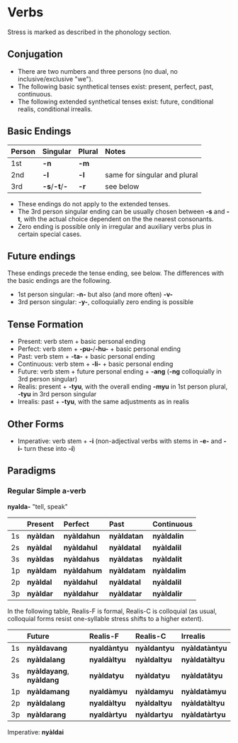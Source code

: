 # Verbs

Stress is marked as described in the phonology section.

## Conjugation

+ There are two numbers and three persons (no dual, no inclusive/exclusive "we").
+ The following basic synthetical tenses exist: present, perfect, past, continuous.
+ The following extended synthetical tenses exist: future, conditional realis, conditional irrealis.

## Basic Endings

| Person | Singular | Plural | Notes |
|:---|:---|:---|:---|
| 1st | **-n** | **-m** | |
| 2nd | **-l** | **-l** | same for singular and plural |
| 3rd | **-s**/**-t**/**-** | **-r** | see below |

+ These endings do not apply to the extended tenses.
+ The 3rd person singular ending can be usually chosen between **-s** and **-t**, with the actual choice dependent on the the nearest consonants.
+ Zero ending is possible only in irregular and auxiliary verbs plus in certain special cases.

## Future endings

These endings precede the tense ending, see below. The differences with the basic endings are the following.

+ 1st person singular: **-n-** but also (and more often) **-v-**
+ 3rd person singular: **-y-**, colloquially zero ending is possible

## Tense Formation

+ Present: verb stem + basic personal ending
+ Perfect: verb stem + **-pu-**/**-hu-** + basic personal ending
+ Past: verb stem + **-ta-** + basic personal ending
+ Continuous: verb stem + **-li-** + basic personal ending
+ Future: verb stem + future personal ending + **-ang** (**-ng** colloquially in 3rd person singular)
+ Realis: present + **-tyu**, with the overall ending **-myu** in 1st person plural, **-tyu** in 3rd person singular
+ Irrealis: past + **-tyu**, with the same adjustments as in realis

## Other Forms

+ Imperative: verb stem + **-i** (non-adjectival verbs with stems in **-e-** and **-i-** turn these into **-í**)

## Paradigms

### Regular Simple a-verb

**nyalda-** "tell, speak"

|| Present | Perfect | Past | Continuous |
|:---|:---|:---|:---|:---|
| 1s | **nyàldan** | **nyàldahun** | **nyàldatan** | **nyàldalin** |
| 2s | **nyàldal** | **nyàldahul** | **nyàldatal** | **nyàldalil** |
| 3s | **nyàldas** | **nyàldahus** | **nyàldatas** | **nyàldalit** |
| 1p | **nyàldam** | **nyàldahum** | **nyàldatam** | **nyàldalim** |
| 2p | **nyàldal** | **nyàldahul** | **nyàldatal** | **nyàldalil** |
| 3p | **nyàldar** | **nyàldahur** | **nyàldatar** | **nyàldalir** |

In the following table, Realis-F is formal, Realis-C is colloquial (as usual, colloquial forms resist one-syllable stress shifts to a higher extent).

|| Future | Realis-F | Realis-C | Irrealis |
|:---|:---|:---|:---|:---|
| 1s | **nyàldavang** | **nyaldàntyu** | **nyàldantyu** | **nyàldatàntyu** |
| 2s | **nyàldalang** | **nyaldàltyu** | **nyàldaltyu** | **nyàldatàltyu** |
| 3s | **nyàldayang**, **nyàldang**  | **nyàldatyu** | **nyàldatyu** | **nyàldatâtyu** |
| 1p | **nyàldamang** | **nyaldàmyu** | **nyàldamyu** | **nyàldatàmyu** |
| 2p | **nyàldalang** | **nyaldàltyu** | **nyàldaltyu** | **nyàldatàltyu** |
| 3p | **nyàldarang** | **nyaldàrtyu** | **nyàldartyu** | **nyàldatàrtyu** |

Imperative: **nyàldai**
